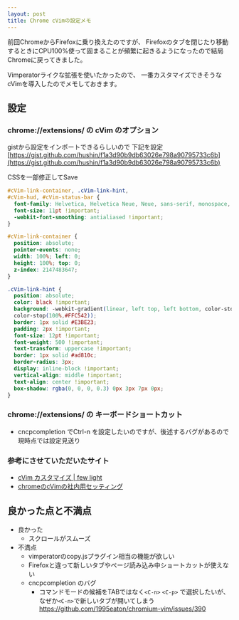 ```yaml
---
layout: post
title: Chrome cVimの設定メモ
---
```

前回ChromeからFirefoxに乗り換えたのですが、
Firefoxのタブを閉じたり移動するときにCPU100%使って固まることが頻繁に起きるようになったので結局Chromeに戻ってきました。

Vimperatorライクな拡張を使いたかったので、
一番カスタマイズできそうなcVimを導入したのでメモしておきます。

## 設定

### chrome://extensions/ の cVim のオプション

gistから設定をインポートできるらしいので 下記を設定 [https://gist.github.com/hushin/f1a3d90b9db63026e798a90795733c6b](https://gist.github.com/hushin/f1a3d90b9db63026e798a90795733c6b)

CSSを一部修正してSave

```css
#cVim-link-container, .cVim-link-hint,
#cVim-hud, #cVim-status-bar {
  font-family: Helvetica, Helvetica Neue, Neue, sans-serif, monospace, Arial;
  font-size: 11pt !important;
  -webkit-font-smoothing: antialiased !important;
}

#cVim-link-container {
  position: absolute;
  pointer-events: none;
  width: 100%; left: 0;
  height: 100%; top: 0;
  z-index: 2147483647;
}

.cVim-link-hint {
  position: absolute;
  color: black !important;
  background: -webkit-gradient(linear, left top, left bottom, color-stop(0%,#FFF785),
  color-stop(100%,#FFC542));
  border: 1px solid #E3BE23;
  padding: 2px !important;
  font-size: 12pt !important;
  font-weight: 500 !important;
  text-transform: uppercase !important;
  border: 1px solid #ad810c;
  border-radius: 3px;
  display: inline-block !important;
  vertical-align: middle !important;
  text-align: center !important;
  box-shadow: rgba(0, 0, 0, 0.3) 0px 3px 7px 0px;
}
```

### chrome://extensions/ の キーボードショートカット

* cncpcompletion でCtrl-n を設定したいのですが、後述するバグがあるので現時点では設定見送り

### 参考にさせていただいたサイト

* [cVim カスタマイズ \| few light](http://fewlight.net/2015/10/23/09/40/24/)
* [chromeのcVimの社内用セッティング](https://gist.github.com/mtdtks/ca838c998128f4559359)


## 良かった点と不満点

* 良かった
  * スクロールがスムーズ
* 不満点
  * vimperatorのcopy.jsプラグイン相当の機能が欲しい
  * Firefoxと違って新しいタブやページ読み込み中ショートカットが使えない
  * cncpcompletion のバグ
    * コマンドモードの候補をTABではなく`<C-n>` `<C-p>` で選択したいが、なぜか`<C-n>`で新しいタブが開いてしまう https://github.com/1995eaton/chromium-vim/issues/390
